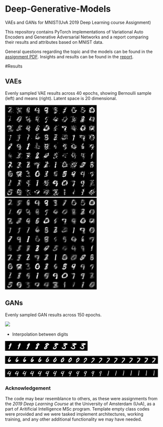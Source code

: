 # Deep-Generative-Models
VAEs and GANs for MNIST(UvA 2019 Deep Learning course Assignment)

This repository contains PyTorch implementations of Variational Auto Encoders and Generative Adversarial Networks and a report comparing their results and attributes based on MNIST data.

General questions regarding the topic and the models can be found in the [assignment PDF](_assignment_questions.pdf). Insights and results can be found in the [report](_report_answers.pdf).

#Results

## VAEs

Evenly sampled VAE results across 40 epochs, showing Bernoulli sample (left) and means (right). Latent space is 20 dimensional.


![](vae/results/vae_samples.gif) ![](vae/results/vae_means.gif)


## GANs

Evenly sampled GAN results across 150 epochs.

![](gan/results/gan.gif)

- Interpolation between digits

![](gan/results/interpolated.png)

![](gan/results/interpolated_2.png)

![](gan/results/interpolated_3.png)

### Acknowledgement

The code may bear resemblance to others, as these were assignments from the *2019 Deep Learning Course* at the University of Amsterdam (UvA), as a part of Aritificial Intelligence MSc program.
Template empty class codes were provided and we were tasked implement architectures, working training, and any other additional functionality we may have needed.
